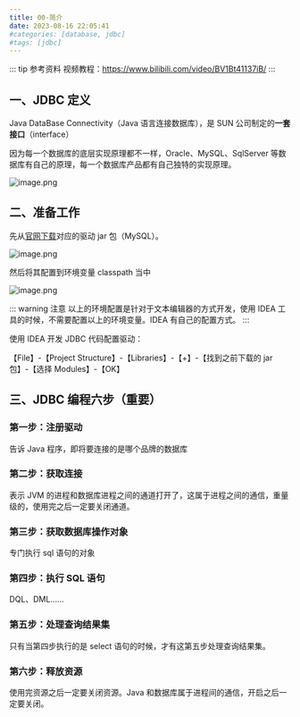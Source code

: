 ```yaml
---
title: 00-简介
date: 2023-08-16 22:05:41
#categories: [database, jdbc]
#tags: [jdbc]
---
```


::: tip 参考资料
视频教程：https://www.bilibili.com/video/BV1Bt41137iB/
:::

## 一、JDBC 定义

Java DataBase Connectivity（Java 语言连接数据库），是 SUN 公司制定的**一套接口**（interface）

因为每一个数据库的底层实现原理都不一样，Oracle、MySQL、SqlServer 等数据库有自己的原理，每一个数据库产品都有自己独特的实现原理。

![image.png](https://lhplanet-1316168555.cos.ap-beijing.myqcloud.com/obsidian/202308162216031.png)

## 二、准备工作

先从[官网下载](https://dev.mysql.com/downloads/connector/j/)对应的驱动 jar 包（MySQL）。

![image.png](https://lhplanet-1316168555.cos.ap-beijing.myqcloud.com/obsidian/202308162223002.png)

然后将其配置到环境变量 classpath 当中

![image.png](https://lhplanet-1316168555.cos.ap-beijing.myqcloud.com/obsidian/202308162230243.png)

::: warning 注意
以上的环境配置是针对于文本编辑器的方式开发，使用 IDEA 工具的时候，不需要配置以上的环境变量。IDEA 有自己的配置方式。
:::

使用 IDEA 开发 JDBC 代码配置驱动：

【File】-【Project Structure】-【Libraries】-【+】-【找到之前下载的 jar 包】-【选择 Modules】-【OK】

## 三、JDBC 编程六步（重要）

### 第一步：注册驱动

告诉 Java 程序，即将要连接的是哪个品牌的数据库

### 第二步：获取连接

表示 JVM 的进程和数据库进程之间的通道打开了，这属于进程之间的通信，重量级的，使用完之后一定要关闭通道。

### 第三步：获取数据库操作对象

专门执行 sql 语句的对象

### 第四步：执行 SQL 语句

DQL、DML……

### 第五步：处理查询结果集

只有当第四步执行的是 select 语句的时候，才有这第五步处理查询结果集。

### 第六步：释放资源

使用完资源之后一定要关闭资源。Java 和数据库属于进程间的通信，开启之后一定要关闭。

